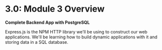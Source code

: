 # 3.0: Module 3 Overview

**Complete Backend App with PostgreSQL**

Express.js is the NPM HTTP library we'll be using to construct our web applications. We'll be learning how to build dynamic applications with it and storing data in a SQL database.
